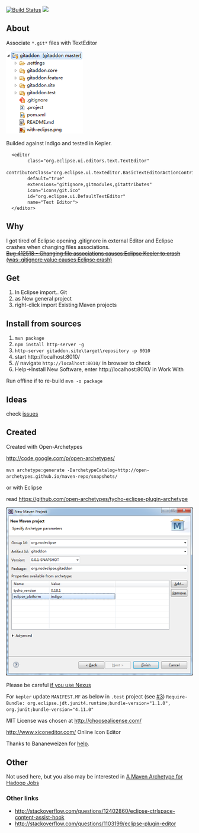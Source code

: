 
[![Build Status](https://secure.travis-ci.org/Nodeclipse/org.nodeclipse.gitaddon.png)](http://travis-ci.org/Nodeclipse/org.nodeclipse.gitaddon)
<a href="http://marketplace.eclipse.org/marketplace-client-intro?mpc_install=1076754" title="Drag and drop into a running Eclipse to install Nodeclipse Git Addon">
  <img src="http://marketplace.eclipse.org/sites/all/modules/custom/marketplace/images/installbutton.png"/>
</a>

## About

Associate `*.git*` files with TextEditor

![](gitaddon.core/help/with-git-addon.PNG)

Builded against Indigo and tested in Kepler.

      <editor
            class="org.eclipse.ui.editors.text.TextEditor"
            contributorClass="org.eclipse.ui.texteditor.BasicTextEditorActionContributor"
            default="true"
            extensions="gitignore,gitmodules,gitattributes"
            icon="icons/git.ico"
            id="org.eclipse.ui.DefaultTextEditor"
            name="Text Editor">
      </editor>

## Why

I got tired of Eclipse opening .gitignore in external Editor and Eclipse crashes when changing files associations.  
~~[Bug 412518 - Changing file associations causes Eclipse Kepler to crash (was .gitignore value causes Eclipse crash)](https://bugs.eclipse.org/bugs/show_bug.cgi?id=412518)~~

## Get

1. In Eclipse import.. Git
2. as New general project 
3. right-click import Existing Maven projects

## Install from sources

1. `mvn package`  
2. `npm install http-server -g`  
3. `http-server gitaddon.site\target\repository -p 8010`
4. start http://localhost:8010/  
5. // navigate `http://localhost:8010/` in browser to check  
5. Help->Install New Software, enter http://localhost:8010/ in Work With  

Run offline if to re-build
`mvn -o package`

## Ideas

check [issues](https://github.com/Nodeclipse/org.nodeclipse.gitaddon/issues)

## Created

Created with Open-Archetypes

http://code.google.com/p/open-archetypes/

`mvn archetype:generate -DarchetypeCatalog=http://open-archetypes.github.io/maven-repo/snapshots/`

or with Eclipse

read https://github.com/open-archetypes/tycho-eclipse-plugin-archetype

![](with-eclipse.png)

Please be careful [if you use Nexus](https://github.com/open-archetypes/tycho-eclipse-plugin-archetype/issues/5)

For `kepler` update `MANIFEST.MF` as below in `.test` project (see [#3](https://github.com/open-archetypes/tycho-eclipse-plugin-archetype/issues/3))
`Require-Bundle: org.eclipse.jdt.junit4.runtime;bundle-version="1.1.0",
 org.junit;bundle-version="4.11.0"`

MIT License was chosen at <http://choosealicense.com/> 

<http://www.xiconeditor.com/> Online Icon Editor

Thanks to Bananeweizen for [help](http://stackoverflow.com/questions/18083936/eclipse-plugins-separate-editor-and-icons-assignment).

## Other 

Not used here, but you also may be interested in
 [A Maven Archetype for Hadoop Jobs](http://blog.mafr.de/2010/08/01/maven-archetype-hadoop/)
 
### Other links
 
 - <http://stackoverflow.com/questions/12402860/eclipse-ctrlspace-content-assist-hook>
 - <http://stackoverflow.com/questions/1103199/eclipse-plugin-editor>
 
 
